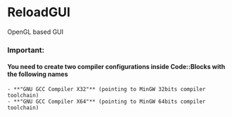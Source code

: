 # ReloadGUI
 OpenGL based GUI

### Important: 
#### You need to create two compiler configurations inside Code::Blocks with the following names
	- **"GNU GCC Compiler X32"** (pointing to MinGW 32bits compiler toolchain)
	- **"GNU GCC Compiler X64"** (pointing to MinGW 64bits compiler toolchain)
